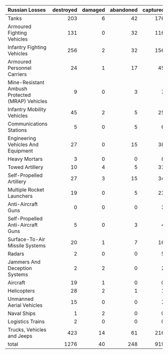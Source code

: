 | Russian Losses                                   |   destroyed |   damaged |   abandoned |   captured |   total |
|:-------------------------------------------------|------------:|----------:|------------:|-----------:|--------:|
| Tanks                                            |         203 |         6 |          42 |        176 |     427 |
| Armoured Fighting Vehicles                       |         131 |         0 |          32 |        116 |     279 |
| Infantry Fighting Vehicles                       |         256 |         2 |          32 |        156 |     446 |
| Armoured Personnel Carriers                      |          24 |         1 |          17 |         45 |      87 |
| Mine-Resistant Ambush Protected  (MRAP) Vehicles |           9 |         0 |           3 |          7 |      19 |
| Infantry Mobility Vehicles                       |          45 |         2 |           5 |         25 |      77 |
| Communications Stations                          |           5 |         0 |           5 |          6 |      16 |
| Engineering Vehicles And Equipment               |          27 |         0 |          15 |         38 |      80 |
| Heavy Mortars                                    |           3 |         0 |           0 |          8 |      11 |
| Towed Artillery                                  |          10 |         4 |           5 |         31 |      50 |
| Self-Propelled Artillery                         |          27 |         3 |          15 |         34 |      79 |
| Multiple Rocket Launchers                        |          19 |         0 |           5 |         23 |      47 |
| Anti-Aircraft Guns                               |           0 |         0 |           0 |          3 |       3 |
| Self-Propelled Anti-Aircraft Guns                |           5 |         0 |           3 |          4 |      12 |
| Surface-To-Air Missile Systems                   |          20 |         1 |           7 |         16 |      44 |
| Radars                                           |           2 |         0 |           0 |          5 |       7 |
| Jammers And Deception Systems                    |           2 |         2 |           0 |          2 |       6 |
| Aircraft                                         |          19 |         1 |           0 |          0 |      20 |
| Helicopters                                      |          28 |         2 |           1 |          1 |      32 |
| Unmanned Aerial Vehicles                         |          15 |         0 |           0 |          7 |      22 |
| Naval Ships                                      |           1 |         2 |           0 |          0 |       3 |
| Logistics Trains                                 |           2 |         0 |           0 |          0 |       2 |
| Trucks, Vehicles and Jeeps                       |         423 |        14 |          61 |        216 |     714 |
| total                                            |        1276 |        40 |         248 |        919 |    2483 |